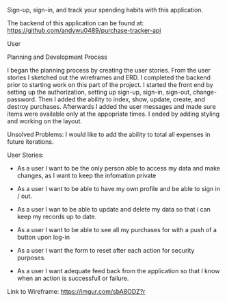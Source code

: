 Sign-up, sign-in, and track your spending habits with this application.

The backend of this application can be found at:
https://github.com/andywu0489/purchase-tracker-api

User

Planning and Development Process

I began the planning process by creating the user stories. From the user stories I sketched out the wireframes and ERD. I completed the backend prior to starting work on this part of the project. I started the front end by setting up the authorization, setting up sign-up, sign-in, sign-out, change-password. Then I added the ability to index, show, update, create, and destroy purchases. Afterwards I added the user messages and made sure items were available only at the appopriate times. I ended by adding styling and working on the layout.

Unsolved Problems: I would like to add the ability to total all expenses in future iterations.

User Stories:

- As a user I want to be the only person able to access my data and make changes, as I want to keep the infomation private

- As a user I want to be able to have my own profile and be able to sign in / out.

- As a user I wan to be able to update and delete my data so that i can keep my records up to date.

- As a user I want to be able to see all my purchases for with a push of a button upon log-in

- As a user I want the form to reset after each action for security purposes.

- As a user I want adequate feed back from the application so that I know when an action is successfull or failure.

Link to Wireframe: https://imgur.com/sbA8ODZ?r
